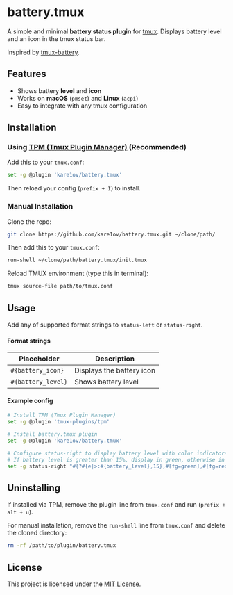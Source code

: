 # battery.tmux

A simple and minimal **battery status plugin** for [tmux](https://github.com/tmux/tmux). Displays battery level and an icon in the tmux status bar.

Inspired by [tmux-battery](https://github.com/tmux-plugins/tmux-battery).

## Features
- Shows battery **level** and **icon**
- Works on **macOS** (`pmset`) and **Linux** (`acpi`)
- Easy to integrate with any tmux configuration

## Installation

### Using [TPM (Tmux Plugin Manager)](https://github.com/tmux-plugins/tpm) **(Recommended)**
Add this to your `tmux.conf`:

```sh
set -g @plugin 'kare1ov/battery.tmux'
```

Then reload your config (`prefix + I`) to install.

### Manual Installation
Clone the repo:
```sh
git clone https://github.com/kare1ov/battery.tmux.git ~/clone/path/
```

Then add this to your `tmux.conf`:
```sh
run-shell ~/clone/path/battery.tmux/init.tmux
```

Reload TMUX environment (type this in terminal):
```sh
tmux source-file path/to/tmux.conf
```

## Usage
Add any of supported format strings to `status-left` or `status-right`.

#### Format strings
| Placeholder | Description |
|-------------|-------------|
| `#{battery_icon}` | Displays the battery icon |
| `#{battery_level}` | Shows battery level |

#### Example config
```sh
# Install TPM (Tmux Plugin Manager)
set -g @plugin 'tmux-plugins/tpm'

# Install battery.tmux plugin
set -g @plugin 'kare1ov/battery.tmux'

# Configure status-right to display battery level with color indicators
# If battery level is greater than 15%, display in green, otherwise in red
set -g status-right "#{?#{e|>:#{battery_level},15},#[fg=green],#[fg=red]} #{battery_icon} #{battery_level}%% "
```

## Uninstalling
If installed via TPM, remove the plugin line from `tmux.conf` and run (`prefix + alt + u`).

For manual installation, remove the `run-shell` line from `tmux.conf` and delete the cloned directory:
```sh
rm -rf /path/to/plugin/battery.tmux
```

## License
This project is licensed under the [MIT License](https://github.com/kare1ov/battery.tmux/blob/main/LICENSE).

